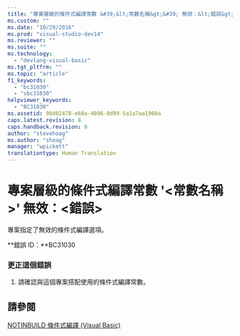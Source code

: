 ```yaml
---
title: "專案層級的條件式編譯常數 &#39;&lt;常數名稱&gt;&#39; 無效：&lt;錯誤&gt; | Microsoft Docs"
ms.custom: ""
ms.date: "10/29/2016"
ms.prod: "visual-studio-dev14"
ms.reviewer: ""
ms.suite: ""
ms.technology: 
  - "devlang-visual-basic"
ms.tgt_pltfrm: ""
ms.topic: "article"
f1_keywords: 
  - "bc31030"
  - "vbc31030"
helpviewer_keywords: 
  - "BC31030"
ms.assetid: 98d02478-e60a-4096-8d99-5a1a7aa1960a
caps.latest.revision: 8
caps.handback.revision: 8
author: "stevehoag"
ms.author: "shoag"
manager: "wpickett"
translationtype: Human Translation
---
```

# 專案層級的條件式編譯常數 &#39;&lt;常數名稱&gt;&#39; 無效：&lt;錯誤&gt;
專案指定了無效的條件式編譯選項。  
  
 **錯誤 ID：**BC31030  
  
### 更正這個錯誤  
  
1.  請確認與這個專案搭配使用的條件式編譯常數。  
  
## 請參閱  
 [NOTINBUILD 條件式編譯 \(Visual Basic\)](http://msdn.microsoft.com/zh-tw/ad1e35e0-935e-4a35-a2ae-738bcf2a9240)